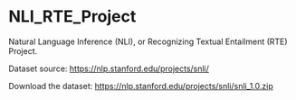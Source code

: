 # NLI_RTE_Project
Natural Language Inference (NLI), or Recognizing Textual Entailment (RTE) Project.

Dataset source:
https://nlp.stanford.edu/projects/snli/

Download the dataset:
https://nlp.stanford.edu/projects/snli/snli_1.0.zip
